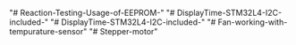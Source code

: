 "# Reaction-Testing-Usage-of-EEPROM-" 
"# DisplayTime-STM32L4-I2C-included-" 
"# DisplayTime-STM32L4-I2C-included-" 
"# Fan-working-with-tempurature-sensor" 
"# Stepper-motor" 
